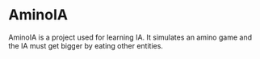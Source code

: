 AminoIA
=======

AminoIA is a project used for learning IA. It simulates an amino game and the IA must get bigger by eating other entities.
